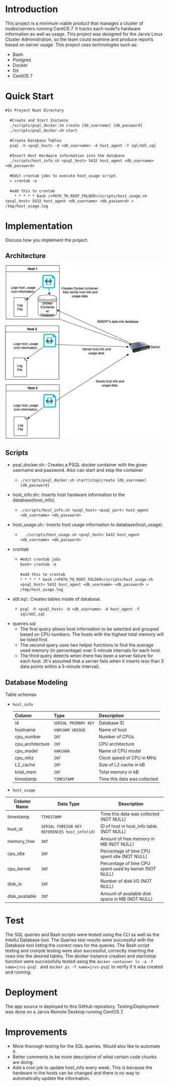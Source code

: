 # Introduction
This project is a minimum viable product that manages a cluster of nodes/servers running CentOS 7. It tracks each node?s hardware information as well as usage. This project was designed for the Jarvis Linux Cluster Administration, so the team could examine and produce reports based on server usage. This project uses technologies such as:
- Bash
- Postgres
- Docker
- Git
- CentOS 7

# Quick Start
```console
#In Project Root Directory

  #Create and Start Instance
  ./scripts/psql_docker.sh create [db_username] [db_password]
  ./scripts/psql_docker.sh start
  
  #Create Database Tables
  psql -h <psql_host> -U <db_username> -d host_agent -f sql/ddl.sql
  
  #Insert Host Hardware information into the database
  ./scripts/host_info.sh <psql_host> 5432 host_agent <db_username> <db_password>
  
  #Edit crontab jobs to execute host_usage script.
  > crontab -e
    
  #add this to crontab
    * * * * * bash /<PATH_TO_ROOT_FOLDER>/scripts/host_usage.sh <psql_host> 5432 host_agent <db_username> <db_password> > /tmp/host_usage.log
```

# Implementation
Discuss how you implement the project.
## Architecture
![Image of architecture](./assets/linuxsqlarchitecture.png)

## Scripts
- psql_docker.sh:: Creates a PSQL docker container with the given username and password. Also can start and stop the container
  - ```console
    ./scripts/psql_docker.sh start|stop|create [db_username][db_password]
    ```
- host_info.sh:: Inserts host hardware information to the database(host_info).
  - ```console
    ./scripts/host_info.sh <psql_host> <psql_port> host_agent <db_username> <db_password>
    ```
- host_usage.sh:: Inserts host usage information to database(host_usage).
  - ```console
      ./scripts/host_usage.sh <psql_host> 5432 host_agent <db_username> <db_password>
    ```
- crontab
  - ```console
    #edit crontab jobs
    bash> crontab -e
    
    #add this to crontab
    * * * * * bash /<PATH_TO_ROOT_FOLDER>/scripts/host_usage.sh <psql_host> 5432 host_agent <db_username> <db_password> > /tmp/host_usage.log
    ```
- ddl.sql:: Creates tables inside of database.
  - ```console
    psql -h <psql_host> -U <db_username> -d host_agent -f sql/ddl.sql
    ```
- queries.sql
  - The first query allows host information to be selected and grouped based on CPU numbers. The hosts with the highest total memory will be listed first.
  - The second query uses two helper functions to find the average used memory (in percentage) over 5-minute intervals for each host.
  - The third query detects when there has been a server failure for each host. (It's assumed that a server fails when it inserts less than 3 data points within a 5-minute interval).

## Database Modeling
Table schemas
- `host_info`

  Column|Type|Description
    ---|---|---
  id|`SERIAL PRIMARY KEY`|Database ID
  hostname|`VARCHAR UNIQUE`|Name of host
  cpu_number|`INT`|Number of CPUs
  cpu_architecture|`INT`|CPU architecture
  cpu_model|`VARCHAR`|Name of CPU model
  cpu_mhz|`INT`|Clock speed of CPU in MHz
  L2_cache|`INT`|Size of L2 cache in kB
  total_mem|`INT`|Total memory in kB
  timestamp|`TIMESTAMP`|Time this data was collected

- `host_usage`

Column Name|Data Type|Description
---|---|---
timestamp|`TIMESTAMP`|Time this data was collected (NOT NULL)
host_id|`SERIAL FOREIGN KEY REFERENCES host_info(id)`|ID of host in host_info table. (NOT NULL)
memory_free|`INT`|Amount of free memory in MB (NOT NULL)
cpu_idle|`INT`|Percentage of time CPU spent idle (NOT NULL)
cpu_kernel|`INT`|Percentage of time CPU spent used by kernel (NOT NULL)
disk_io|`INT`|Number of disk I/O (NOT NULL)
disk_available|`INT`|Amount of available disk space in MB (NOT NULL)

# Test
The SQL queries and Bash scripts were tested using the CLI as well as the IntelliJ Database tool. The Queries test results were successful with the Database tool listing the correct rows for the queries. The Bash script testing and cronjob testing were also successful, correctly inserting the rows into the desired tables. The docker instance creation and start/stop function were successfully tested using the `docker container ls -a -f name=jrvs-psql
` and `docker ps -f name=jrvs-psql` to verify if it was created and running.

# Deployment
The app source is deployed to this GitHub repository. Testing/Deployment was done on a Jarvis Remote Desktop running CentOS 7.

# Improvements
- More thorough testing for the SQL queries. Would also like to automate it.
- Better comments to be more descriptive of what certain code chunks are doing.
- Add a cron job to update host_info every week. This is because the hardware in the hosts can be changed and there is no way to automatically update the information.